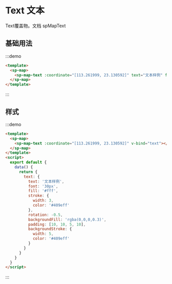 # Text 文本

Text覆盖物。文档<api-link href="map/sp-map-text"> spMapText </api-link>

## 基础用法

:::demo
```html
<template>
  <sp-map>
    <sp-map-text :coordinate="[113.261999, 23.130592]" text="文本样例" font="20px"></sp-map-text>
  </sp-map>
</template>
```
:::

## 样式

:::demo
```html
<template>
  <sp-map>
    <sp-map-text :coordinate="[113.261999, 23.130592]" v-bind="text"></sp-map-text>
  </sp-map>
</template>
<script>
  export default {
    data() {
      return {
        text: {
          text: '文本样例',
          font: '30px',
          fill: '#fff',
          stroke: {
            width: 3,
            color: '#409eff'
          },
          rotation: -0.5,
          backgroundFill: 'rgba(0,0,0,0.3)',
          padding: [10, 10, 5, 10],
          backgroundStroke: {
            width: 5,
            color: '#409eff'
          }
        }
      }
    }
  }
</script>
```
:::
